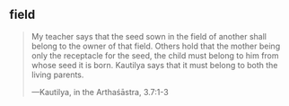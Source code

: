 ## field
> My teacher says that the seed sown in the field of another shall belong to the owner of that field. Others hold that the mother being only the receptacle for the seed, the child must belong to him from whose seed it is born. Kautilya says that it must belong to both the living parents.
> 
> —Kautilya, in the Arthaśāstra, 3.7:1-3